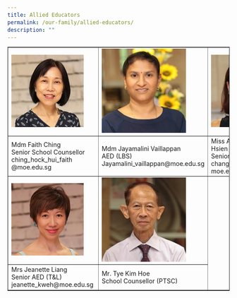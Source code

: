 ```yaml
---
title: Allied Educators
permalink: /our-family/allied-educators/
description: ""
---
```

<table border="1" cellspacing="0">
<tbody>
<tr>
<td>
<img src="/images/Mdm%20Ching%20Hock%20Hui%20Faith.jpg"/>
</td>
<td>
<img style="width: 82%;" src="/images/Mdm%20Jayamalini%20Vailappan.jpg" />
</td>
<td>
<img src="/images/Ms%20Agnes%20Chang%20Tze%20Hsien.jpg"/>	
</td>
</tr>
<tr>
<td>Mdm Faith Ching<br />Senior School Counsellor<br />ching_hock_hui_faith<br />@moe.edu.sg</td>
<td>Mdm Jayamalini Vaillappan<br />AED (LBS)<br />Jayamalini_vaillappan@moe.edu.sg</td>
<td>Miss Agnes Chang Tze Hsien<br />Senior AED (LBS)<br />chang_tze_hsien_agnes@<br />moe.edu.sg</td>
</tr>
<tr>
<td>
<img src="/images/Mrs%20Jeanette%20Liang.jpg"/>	
</td>
<td>
<img style="width: 82%;" src="/images/Mr%20Tye%20Kim%20Hoe.jpg" />
</td>
</tr>
<tr>
<td>Mrs Jeanette Liang<br />Senior AED (T&amp;L)<br />jeanette_kweh@moe.edu.sg&nbsp;</td>
<td>Mr. Tye Kim Hoe<br />School Counsellor (PTSC)</td>
</tr>
</tbody>
</table>